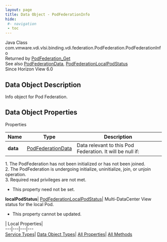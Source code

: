 ```yaml
---
layout: page
title: Data Object - PodFederationInfo
hide:
 #- navigation
 - toc
---
```






Java Class
    com.vmware.vdi.vlsi.binding.vdi.federation.PodFederation.PodFederationInfo  
Returned by
     [PodFederation_Get](vdi.federation.PodFederation.md#get)  
See also
     [PodFederationData](vdi.federation.PodFederation.PodFederationData.md), [PodFederationLocalPodStatus](vdi.federation.PodFederation.LocalPodStatus.md)  
Since 
    Horizon View 6.0

## Data Object Description 

Info object for Pod Federation. 

## Data Object Properties

Properties

Name |  Type |  Description   
---|---|---  
**data**| [PodFederationData](vdi.federation.PodFederation.PodFederationData.md)|  Data relevant to this Pod Federation. It will be null if:  
1\. The PodFederation has not been initialized or has not been joined.  
2\. The PodFederation is undergoing initialize, uninitialize, join, or unjoin operation.  
3\. Required read privileges are not met.   


* This property need not be set.

  
**localPodStatus**| [PodFederationLocalPodStatus](vdi.federation.PodFederation.LocalPodStatus.md)|  Multi-DataCenter View status for the local Pod.   


* This property cannot be updated.

  
  
  
 | Local Properties|   
---|---|---|---  
[Service Types](index-mo_types.md)| [Data Object Types](index-do_types.md)| [All Properties](index-properties.md)| [All Methods](index-methods.md)  
  
  

